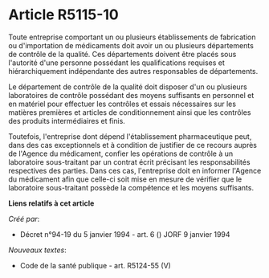 # Article R5115-10

Toute entreprise comportant un ou plusieurs établissements de fabrication ou d'importation de médicaments doit avoir un ou
plusieurs départements de contrôle de la qualité. Ces départements doivent être placés sous l'autorité d'une personne
possédant les qualifications requises et hiérarchiquement indépendante des autres responsables de départements.

Le département de contrôle de la qualité doit disposer d'un ou plusieurs laboratoires de contrôle possédant des moyens
suffisants en personnel et en matériel pour effectuer les contrôles et essais nécessaires sur les matières premières et
articles de conditionnement ainsi que les contrôles des produits intermédiaires et finis.

Toutefois, l'entreprise dont dépend l'établissement pharmaceutique peut, dans des cas exceptionnels et à condition de
justifier de ce recours auprès de l'Agence du médicament, confier les opérations de contrôle à un laboratoire sous-traitant
par un contrat écrit précisant les responsabilités respectives des parties. Dans ces cas, l'entreprise doit en informer
l'Agence du médicament afin que celle-ci soit mise en mesure de vérifier que le laboratoire sous-traitant possède la
compétence et les moyens suffisants.

**Liens relatifs à cet article**

_Créé par_:

  - Décret n°94-19 du 5 janvier 1994 - art. 6 () JORF 9 janvier 1994

_Nouveaux textes_:

  - Code de la santé publique - art. R5124-55 (V)
